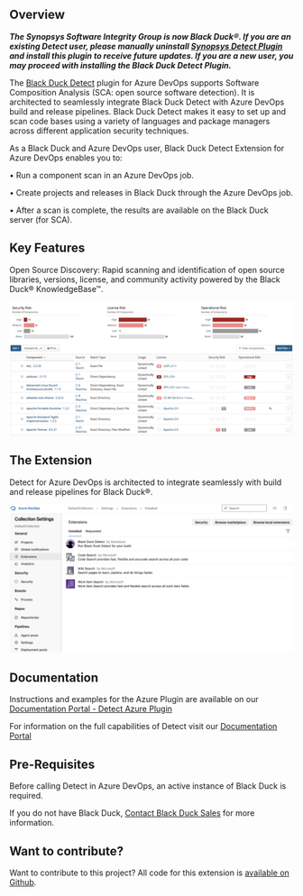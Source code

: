 ## Overview ##

_**The Synopsys Software Integrity Group is now Black Duck®. If you are an existing Detect user, please manually uninstall [Synopsys Detect Plugin](https://marketplace.visualstudio.com/items?itemName=synopsys-detect.synopsys-detect) and install this plugin to receive future updates. If you are a new user, you may proceed with installing the Black Duck Detect Plugin.**_

The [Black Duck Detect](https://documentation.blackduck.com/bundle/detect/page/integrations/azureplugin/azure.html) plugin for Azure DevOps supports Software Composition Analysis (SCA: open source software detection). It is architected to seamlessly integrate Black Duck Detect with Azure DevOps build and release pipelines. Black Duck Detect makes it easy to set up and scan code bases using a variety of languages and package managers across different application security techniques.  

As a Black Duck and Azure DevOps user, Black Duck Detect Extension for Azure DevOps enables you to:

•	Run a component scan in an Azure DevOps job.

•	Create projects and releases in Black Duck through the Azure DevOps job.
	
•	After a scan is complete, the results are available on the Black Duck server (for SCA).


## Key Features ## 

Open Source Discovery: Rapid scanning and identification of open source libraries, versions, license, and community activity powered by the Black Duck® KnowledgeBase™.

![catalog](images/catalog.png)

## The Extension ##

Detect for Azure DevOps is architected to integrate seamlessly with build and release pipelines for Black Duck®.

![extension](images/bd-extension.png)

## Documentation ##

Instructions and examples for the Azure Plugin are available on our [Documentation Portal - Detect Azure Plugin](https://documentation.blackduck.com/bundle/detect/page/integrations/azureplugin/azure.html)

For information on the full capabilities of Detect visit our [Documentation Portal](https://documentation.blackduck.com/bundle/detect/page/introduction.html)

## Pre-Requisites ##

Before calling Detect in Azure DevOps, an active instance of Black Duck is required.

If you do not have Black Duck, [Contact Black Duck Sales](https://www.blackduck.com/contact-sales.html) for more information.

## Want to contribute? ##

Want to contribute to this project? All code for this extension is [available on Github](https://github.com/blackducksoftware/detect-ado).  
